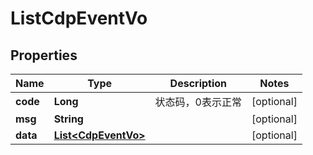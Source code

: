 # ListCdpEventVo

## Properties
Name | Type | Description | Notes
------------ | ------------- | ------------- | -------------
**code** | **Long** | 状态码，0表示正常 |  [optional]
**msg** | **String** |  |  [optional]
**data** | [**List&lt;CdpEventVo&gt;**](CdpEventVo.md) |  |  [optional]
